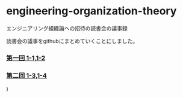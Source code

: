 # engineering-organization-theory
エンジニアリング組織論への招待の読書会の議事録

読書会の議事をgithubにまとめていくことにしました。

### [第一回 1-1,1-2](https://github.com/PUTTYO/engineering-organization-theory/tree/master/Chapter1/1-1~2)
### [第二回 1-3,1-4](https://github.com/PUTTYO/engineering-organization-theory/tree/master/Chapter1/1-3~4)
)

